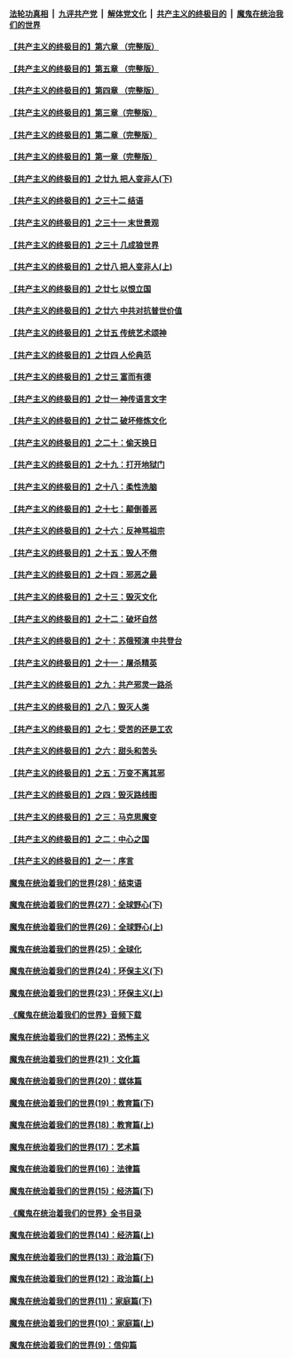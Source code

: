 

####  [法轮功真相](../../../../basic/blob/master/README.md?t=06221831) &nbsp;|&nbsp; [九评共产党](../../../../9ping.md/blob/master/README.md?t=06221831) &nbsp;|&nbsp; [解体党文化](../../../../jtdwh.md/blob/master/README.md?t=06221831)  &nbsp;|&nbsp; [共产主义的终极目的](../../../../gczydzjmd.md/blob/master/README.md?t=06221831) &nbsp;|&nbsp; [魔鬼在统治我们的世界](../../../../mgztzwmdsj.md/blob/master/README.md?t=06221831) 

#### [【共产主义的终极目的】第六章 （完整版）](../pages/nsc422/n11428913.md?t=06221831) 

#### [【共产主义的终极目的】第五章 （完整版）](../pages/nsc422/n11428912.md?t=06221831) 

#### [【共产主义的终极目的】第四章 （完整版）](../pages/nsc422/n11428907.md?t=06221831) 

#### [【共产主义的终极目的】第三章（完整版）](../pages/nsc422/n11428848.md?t=06221831) 

#### [【共产主义的终极目的】第二章（完整版）](../pages/nsc422/n11428831.md?t=06221831) 

#### [【共产主义的终极目的】第一章（完整版）](../pages/nsc422/n11417651.md?t=06221831) 

#### [【共产主义的终极目的】之廿九 把人变非人(下)](../pages/nsc422/n11344140.md?t=06221831) 

#### [【共产主义的终极目的】之三十二 结语](../pages/nsc422/n11360535.md?t=06221831) 

#### [【共产主义的终极目的】之三十一 末世景观](../pages/nsc422/n11351129.md?t=06221831) 

#### [【共产主义的终极目的】之三十 几成狼世界](../pages/nsc422/n11348280.md?t=06221831) 

#### [【共产主义的终极目的】之廿八 把人变非人(上)](../pages/nsc422/n11340492.md?t=06221831) 

#### [【共产主义的终极目的】之廿七 以恨立国](../pages/nsc422/n11336944.md?t=06221831) 

#### [【共产主义的终极目的】之廿六 中共对抗普世价值](../pages/nsc422/n11324785.md?t=06221831) 

#### [【共产主义的终极目的】之廿五 传统艺术颂神](../pages/nsc422/n11296396.md?t=06221831) 

#### [【共产主义的终极目的】之廿四 人伦典范](../pages/nsc422/n11296397.md?t=06221831) 

#### [【共产主义的终极目的】之廿三 富而有德](../pages/nsc422/n11283598.md?t=06221831) 

#### [【共产主义的终极目的】之廿一 神传语言文字](../pages/nsc422/n11263265.md?t=06221831) 

#### [【共产主义的终极目的】之廿二 破坏修炼文化](../pages/nsc422/n11245728.md?t=06221831) 

#### [【共产主义的终极目的】之二十：偷天换日](../pages/nsc422/n11238846.md?t=06221831) 

#### [【共产主义的终极目的】之十九：打开地狱门](../pages/nsc422/n11206376.md?t=06221831) 

#### [【共产主义的终极目的】之十八：柔性洗脑](../pages/nsc422/n11199994.md?t=06221831) 

#### [【共产主义的终极目的】之十七：颠倒善恶](../pages/nsc422/n11179782.md?t=06221831) 

#### [【共产主义的终极目的】之十六：反神骂祖宗](../pages/nsc422/n11166798.md?t=06221831) 

#### [【共产主义的终极目的】之十五：毁人不倦](../pages/nsc422/n11166792.md?t=06221831) 

#### [【共产主义的终极目的】之十四：邪恶之最](../pages/nsc422/n11150249.md?t=06221831) 

#### [【共产主义的终极目的】之十三：毁灭文化](../pages/nsc422/n11135227.md?t=06221831) 

#### [【共产主义的终极目的】之十二：破坏自然](../pages/nsc422/n11135214.md?t=06221831) 

#### [【共产主义的终极目的】之十：苏俄预演 中共登台](../pages/nsc422/n11118424.md?t=06221831) 

#### [【共产主义的终极目的】之十一：屠杀精英](../pages/nsc422/n11118442.md?t=06221831) 

#### [【共产主义的终极目的】之九：共产邪灵一路杀](../pages/nsc422/n11114139.md?t=06221831) 

#### [【共产主义的终极目的】之八：毁灭人类](../pages/nsc422/n11108503.md?t=06221831) 

#### [【共产主义的终极目的】之七：受苦的还是工农](../pages/nsc422/n11101809.md?t=06221831) 

#### [【共产主义的终极目的】之六：甜头和苦头](../pages/nsc422/n11096971.md?t=06221831) 

#### [【共产主义的终极目的】之五：万变不离其邪](../pages/nsc422/n11091285.md?t=06221831) 

#### [【共产主义的终极目的】之四：毁灭路线图](../pages/nsc422/n11086284.md?t=06221831) 

#### [【共产主义的终极目的】之三：马克思魔变](../pages/nsc422/n11061941.md?t=06221831) 

#### [【共产主义的终极目的】之二：中心之国](../pages/nsc422/n11047728.md?t=06221831) 

#### [【共产主义的终极目的】之一：序言](../pages/nsc422/n11086077.md?t=06221831) 

#### [魔鬼在统治着我们的世界(28)：结束语](../pages/nsc422/n10936246.md?t=06221831) 

#### [魔鬼在统治着我们的世界(27)：全球野心(下)](../pages/nsc422/n10928319.md?t=06221831) 

#### [魔鬼在统治着我们的世界(26)：全球野心(上)](../pages/nsc422/n10900318.md?t=06221831) 

#### [魔鬼在统治着我们的世界(25)：全球化](../pages/nsc422/n10788205.md?t=06221831) 

#### [魔鬼在统治着我们的世界(24)：环保主义(下)](../pages/nsc422/n10695307.md?t=06221831) 

#### [魔鬼在统治着我们的世界(23)：环保主义(上)](../pages/nsc422/n10688613.md?t=06221831) 

#### [《魔鬼在统治着我们的世界》音频下载](../pages/nsc422/n10635553.md?t=06221831) 

#### [魔鬼在统治着我们的世界(22)：恐怖主义](../pages/nsc422/n10614727.md?t=06221831) 

#### [魔鬼在统治着我们的世界(21)：文化篇](../pages/nsc422/n10597706.md?t=06221831) 

#### [魔鬼在统治着我们的世界(20)：媒体篇](../pages/nsc422/n10586579.md?t=06221831) 

#### [魔鬼在统治着我们的世界(19)：教育篇(下)](../pages/nsc422/n10564808.md?t=06221831) 

#### [魔鬼在统治着我们的世界(18)：教育篇(上)](../pages/nsc422/n10526970.md?t=06221831) 

#### [魔鬼在统治着我们的世界(17)：艺术篇](../pages/nsc422/n10499093.md?t=06221831) 

#### [魔鬼在统治着我们的世界(16)：法律篇](../pages/nsc422/n10485969.md?t=06221831) 

#### [魔鬼在统治着我们的世界(15)：经济篇(下)](../pages/nsc422/n10469975.md?t=06221831) 

#### [《魔鬼在统治着我们的世界》全书目录](../pages/nsc422/n10464261.md?t=06221831) 

#### [魔鬼在统治着我们的世界(14)：经济篇(上)](../pages/nsc422/n10457370.md?t=06221831) 

#### [魔鬼在统治着我们的世界(13)：政治篇(下)](../pages/nsc422/n10448270.md?t=06221831) 

#### [魔鬼在统治着我们的世界(12)：政治篇(上)](../pages/nsc422/n10444576.md?t=06221831) 

#### [魔鬼在统治着我们的世界(11)：家庭篇(下)](../pages/nsc422/n10440961.md?t=06221831) 

#### [魔鬼在统治着我们的世界(10)：家庭篇(上)](../pages/nsc422/n10435448.md?t=06221831) 

#### [魔鬼在统治着我们的世界(9)：信仰篇](../pages/nsc422/n10432159.md?t=06221831) 

